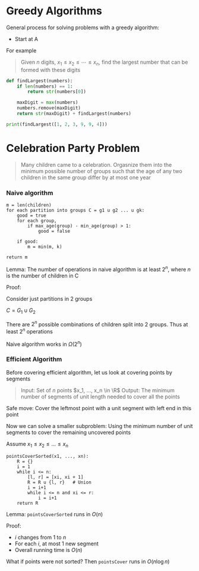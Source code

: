 # Greedy Algorithms

General process for solving problems with a greedy algorithm:

- Start at A

For example

> Given $n$ digits, $x_1 \le x_2 \le \cdots \le x_n$, find the largest number that can be formed with these digits

```py
def findLargest(numbers):
    if len(numbers) == 1:
        return str(numbers[0])

    maxDigit = max(numbers)
    numbers.remove(maxDigit)
    return str(maxDigit) + findLargest(numbers)

print(findLargest([1, 2, 3, 9, 9, 4]))
```

# Celebration Party Problem

> Many children came to a celebration. Orgasnize them into the minimum possible number of groups such that the age of any two children in the same group differ by at most one year

### Naive algorithm

```
m = len(children)
for each partition into groups C = g1 u g2 ... u gk:
    good = true
    for each group,
        if max_age(group) - min_age(group) > 1:
            good = false

    if good:
        m = min(m, k)

return m
```

Lemma: The number of operations in naive algorithm is at least $2^n$, where $n$ is the number of children in C

Proof:

Consider just partitions in 2 groups

$C = G_1 \cup G_2$

There are $2^n$ possible combinations of children split into 2 groups. Thus at least $2^n$ operations

Naive algorithm works in $\Omega (2^n)$

### Efficient Algorithm

Before covering efficient algorithm, let us look at covering points by segments

> Input: Set of $n$ points $x_1, ..., x_n \in \R$
> Output: The minimum number of segments of unit length needed to cover all the points

Safe move: Cover the leftmost point with a unit segment with left end in this point

Now we can solve a smaller subproblem: Using the minimum number of unit segments to cover the remaining uncovered points

Assume $x_1 \le x_2 \le ... \le x_n$

```
pointsCoverSorted(x1, ..., xn):
    R = {}
    i = 1
    while i <= n:
        [l, r] = [xi, xi + 1]
        R = R u {l, r}   # Union
        i = i+1
        while i <= n and xi <= r:
            i = i+1
    return R
```

Lemma: `pointsCoverSorted` runs in $O(n)$

Proof:

- $i$ changes from 1 to $n$
- For each $i$, at most 1 new segment
- Overall running time is $O(n)$

What if points were not sorted? Then `pointsCover` runs in $O(n \log n)$
